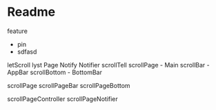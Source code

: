 # Readme

feature

- pin
- sdfasd

letScroll
lyst
Page
Notify
Notifier
scrollTell
scrollPage - Main
scrollBar - AppBar
scrollBottom - BottomBar

scrollPage
scrollPageBar
scrollPageBottom

scrollPageController
scrollPageNotifier
